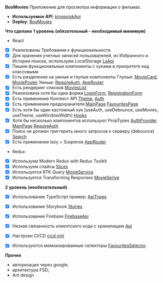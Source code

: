 **BooMovies**
Приложение для просмотра информации о фильмах.

- **Используемое API**: [kinopoiskApi](https://kinopoiskapiunofficial.tech/)
- **Deploy**: [BooMovies](aston-react-boomovie.netlify.app/)


**Что сделано**
**1 уровень (обязательный - необходимый минимум)**
- React
- [x] Реализованы Требования к функциональности
- [x] Для хранения учетных записей пользователей, их Избранного и Истории поиска, используем LocalStorage [LsApi](https://github.com/SifiFox/aston_react/tree/main/my-app/src/shared/api/ls-api)
- [x] Пишем функциональные компоненты c хуками в приоритете над классовыми
- [x] Есть разделение на умные и глупые компоненты 
    Глупые: [MovieCard](https://github.com/SifiFox/aston_react/blob/main/my-app/src/shared/ui/movie-card/ui/movie-card.tsx), [MoviePoster](https://github.com/SifiFox/aston_react/blob/main/my-app/src/widgets/movie/ui/movie-poster/movie-poster.tsx)
    Умные: [RequireAuth](https://github.com/SifiFox/aston_react/blob/main/my-app/src/app/providers/router/require-auth.tsx), [AppRouter](https://github.com/SifiFox/aston_react/blob/main/my-app/src/app/providers/router/app-router.tsx)
- [x] Есть рендеринг списков [MoviesList](https://github.com/SifiFox/aston_react/blob/main/my-app/src/widgets/movies-content/ui/movies-list/ui/movies-list.tsx)
- [x] Реализована хотя бы одна форма [LoginForm](https://github.com/SifiFox/aston_react/blob/main/my-app/src/pages/ui/login-page/ui/login-form/login-form.tsx), [RegistrationForm](https://github.com/SifiFox/aston_react/blob/main/my-app/src/pages/ui/registration-page/ui/registration-form/registration-form.tsx)
- [x] Есть применение Контекст API [Theme](https://github.com/SifiFox/aston_react/tree/main/my-app/src/app/providers/theme), [Auth](https://github.com/SifiFox/aston_react/tree/main/my-app/src/app/providers/auth)
- [x] Есть применение предохранителя [MainPage](https://github.com/SifiFox/aston_react/blob/main/my-app/src/pages/ui/main-page/ui/main-page.tsx) [FavouritesPage](https://github.com/SifiFox/aston_react/blob/main/my-app/src/pages/ui/favourites-page/favourites-page.tsx)
- [x] Есть хотя бы один кастомный хук [useAuth, useDebounce, useMovies, useTheme, useWindowWidth] [Hooks](https://github.com/SifiFox/aston_react/tree/main/my-app/src/app/hooks)
- [x] Хотя бы несколько компонентов используют PropTypes  [AuthProvider](https://github.com/SifiFox/aston_react/blob/main/my-app/src/app/providers/auth/auth-provider.tsx) [MainPage](https://github.com/SifiFox/aston_react/blob/main/my-app/src/pages/ui/main-page/ui/main-page.tsx) [RequireAuth](https://github.com/SifiFox/aston_react/blob/main/my-app/src/app/providers/router/require-auth.tsx)
- [x] Поиск не должен триггерить много запросов к серверу (debounce) [Search](https://github.com/SifiFox/aston_react/blob/main/my-app/src/widgets/search/ui/search.tsx)
- [x] Есть применение lazy + Suspense [AppRouter](https://github.com/SifiFox/aston_react/blob/main/my-app/src/app/providers/router/app-router.tsx)
- Redux
- [x] Используем Modern Redux with Redux Toolkit
- [x] Используем слайсы [Slices](https://github.com/SifiFox/aston_react/tree/main/my-app/src/shared/redux/store/slices)
- [x] Используется RTK Query [MovieService](https://github.com/SifiFox/aston_react/tree/main/my-app/src/shared/redux/store/services)
- [x] Используется Transforming Responses [MovieSerive](https://github.com/SifiFox/aston_react/blob/main/my-app/src/shared/redux/store/services/movie-service.ts)

**2 уровень (необязательный)**
- [x] Использование TypeScript пример: [ApiTypes](https://github.com/SifiFox/aston_react/blob/main/my-app/src/app/api/types.ts) 
- [x] Использование Storybook [Stories](https://github.com/SifiFox/aston_react/tree/main/my-app/src/shared/stories)
- [x] Использование Firebase [FirebaseApi](https://github.com/SifiFox/aston_react/blob/main/my-app/src/shared/api/firebase-api/firebase-api.ts)
- [x] Низкая связанность клиентского кода с хранилищем [Api](https://github.com/SifiFox/aston_react/blob/main/my-app/src/shared/api/api.ts)
- [x] Настроен CI/CD [cicd.yml](https://github.com/SifiFox/aston_react/blob/main/.github/workflows/cicd.yml)
- [x] Используются мемоизированные селекторы [FavouritesSelector](https://github.com/SifiFox/aston_react/blob/main/my-app/src/shared/redux/store/selectors/favourites-selector.ts)



**Прочее**
- авторизация через google;
- архитектура FSD;
- Ant design
